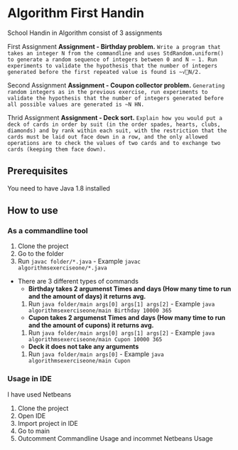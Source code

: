 # Algorithm First Handin

School Handin in Algorithm consist of 3 assignments

First Assignment
**Assignment - Birthday problem.**
`Write a program that takes an integer N from the commandline and uses StdRandom.uniform() to generate a random sequence of integers between 0 and N – 1. Run experiments to validate the hypothesis that the number of integers generated before the first repeated value is found is ~√N/2.`

Second Assignment
**Assignment - Coupon collector problem.**
`Generating random integers as in the previous exercise, run experiments to validate the hypothesis that the number of integers generated before all possible values are generated is ~N HN.`

Thrid Assignment
**Assignment - Deck sort.**
`Explain how you would put a deck of cards in order by suit (in the order spades, hearts, clubs, diamonds) and by rank within each suit, with the restriction that the cards must be laid out face down in a row, and the only allowed operations are to check the values of two cards and to exchange two cards (keeping them face down).`

## Prerequisites

You need to have Java 1.8 installed
## How to use

### As a commandline tool
1. Clone the project
2. Go to the folder
3. Run `javac folder/*.java` - Example `javac algorithmsexerciseone/*.java`
  - There are 3 different types of commands
    - **Birthday takes 2 argumenst Times and days (How many time to run and the amount of days) it returns avg.**
    1. Run `java folder/main args[0] args[1] args[2]` - Example `java algorithmsexerciseone/main Birthday 10000 365`
    - **Cupon takes 2 argumenst Times and days (How many time to run and the amount of cupons) it returns avg.**
    1. Run `java folder/main args[0] args[1] args[2]` - Example `java algorithmsexerciseone/main Cupon 10000 365`
    - **Deck it does not take any arguments**
    1. Run `java folder/main args[0]` - Example `java algorithmsexerciseone/main Cupon`

### Usage in IDE
I have used Netbeans
1. Clone the project
2. Open IDE
3. Import project in IDE
4. Go to main
5. Outcomment Commandline Usage and incommet Netbeans Usage
